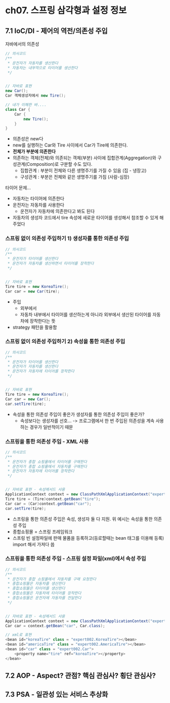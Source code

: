 # ch07. 스프링 삼각형과 설정 정보
## 7.1 IoC/DI - 제어의 역전/의존성 주입
자바에서의 의존성
```Java
// 의사코드
/**
 * 운전자가 자동차를 생산한다
 * 자동차는 내부적으로 타이어를 생산한다
 */


// 자바로 표현
new Car();
Car 객체생성자에서 new Tire();

// 내가 이해한 바....
class Car {
    Car {
        new Tire();
    }
}
```
* 의존성은 new다
* new를 실행하는 Car와 Tire 사이에서 Car가 Tire에 의존한다.
* **전체가 부분에 의존한다**
* 의존하는 객체(전체)와 의존되는 객체(부분) 사이에 집합관계(Aggregation)와 구성관계(Composition)로 구분할 수도 있다.
  * 집합관계 : 부분이 전체와 다른 생명주기를 가질 수 있음 (집 - 냉장고)
  * 구성관계 : 부분은 전체와 같은 생명주기를 가짐 (사람-심장)

타이어 문제...
* 자동차는 타이어에 의존한다
* 운전자는 자동차를 사용한다
  * 운전자가 자동차에 의존한다고 봐도 된다
* 자동차의 생성자 코드에서 tire 속성에 새로운 타이어를 생성해서 참조할 수 있게 해주었다

### 스프링 없이 의존성 주입하기 1) 생성자를 통한 의존성 주입
```Java
// 의사코드
/**
 * 운전자가 타이어를 생산한다
 * 운전자가 자동차를 생산하면서 타이어를 장착한다
 */


// 자바로 표현
Tire tire = new KoreaTire();
Car car = new Car(tire);
```
* 주입
  * 외부에서
  * 자동차 내부에서 타이어를 생산하는게 아니라 외부에서 생산된 타이어를 자동차에 장착한다는 뜻
* strategy 패턴을 활용함

### 스프링 없이 의존성 주입하기 2) 속성을 통한 의존성 주입
```Java
// 의사코드
/**
 * 운전자가 타이어를 생산한다
 * 운전자가 자동차를 생산한다
 * 운전자가 자동차에 타이어를 장착한다
 */


// 자바로 표현
Tire tire = new KoreaTire();
Car car = new Car();
car.setTire(tire);
```
* 속성을 통한 의존성 주입이 좋은가 생성자를 통한 의존성 주입이 좋은가?
  * 속성보다는 생성자를 선호... -> 프로그램에서 한 번 주입된 의존성을 계속 사용하는 경우가 일반적이기 때문

### 스프링을 통한 의존성 주입 - XML 사용
```java
// 의사코드
/**
 * 운전자가 종합 쇼핑몰에서 타이어를 구매한다
 * 운전자가 종합 쇼핑몰에서 자동차를 구매한다
 * 운전자가 자동차에 타이어를 장착한다
 */


// 자바로 표현 - 속성메서드 사용
ApplicationContext context = new ClassPathXmlApplicationContext("expert002.xml", Driver.class);
Tire tire = (Tire)context.getBean("tire");
Car car = (Car)context.getBean("car");
car.setTire(tire);
```
* 스프링을 통한 의존성 주입은 속성, 생성자 둘 다 지원. 위 예시는 속성을 통한 의존성 주입
* 종합쇼핑몰 = 스프링 프레임워크
* 스프링 빈 설정파일에 판매 물품을 등록하고(등로할때는 bean 태그를 이용해 등록) import 해서 가져다 씀

### 스프링을 통한 의존성 주입 - 스프링 설정 파일(xml)에서 속성 주입
```java
// 의사코드
/**
 * 운전자가 종합 쇼핑몰에서 자동차를 구매 요청한다
 * 종합쇼핑몰은 자동차를 생산한다
 * 종합쇼핑몰은 타이어를 생산한다
 * 종합쇼핑몰은 자동차에 타이어를 장착한다
 * 종합쇼핑몰은 운전자에 자동차를 전달한다
 */


// 자바로 표현 - 속성메서드 사용
ApplicationContext context = new ClassPathXmlApplicationContext("expert002.xml");
Car car = context.getBean("car", Car.class);

// xml로 표현
<bean id="koreaTire" class = "expert002.KoreaTire"></bean>
<bean id="americaTire" class = "expert002.AmericaTire"></bean>
<bean id="car" class = "expert002.Car">
    <property name="tire" ref="koreaTire"></property>
</bean>
```


## 7.2 AOP - Aspect? 관점? 핵심 관심사? 횡단 관심사?


## 7.3 PSA - 일관성 있는 서비스 추상화

